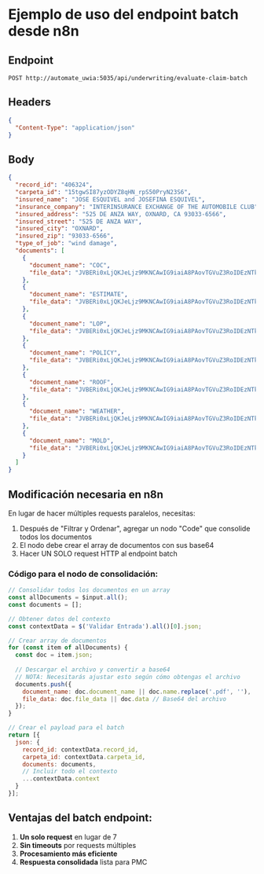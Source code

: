 # Ejemplo de uso del endpoint batch desde n8n

## Endpoint
```
POST http://automate_uwia:5035/api/underwriting/evaluate-claim-batch
```

## Headers
```json
{
  "Content-Type": "application/json"
}
```

## Body
```json
{
  "record_id": "406324",
  "carpeta_id": "15tgwSI87yzODYZ8qHN_rpS50PryN23S6",
  "insured_name": "JOSE ESQUIVEL and JOSEFINA ESQUIVEL",
  "insurance_company": "INTERINSURANCE EXCHANGE OF THE AUTOMOBILE CLUB",
  "insured_address": "525 DE ANZA WAY, OXNARD, CA 93033-6566",
  "insured_street": "525 DE ANZA WAY",
  "insured_city": "OXNARD",
  "insured_zip": "93033-6566",
  "type_of_job": "wind damage",
  "documents": [
    {
      "document_name": "COC",
      "file_data": "JVBERi0xLjQKJeLjz9MKNCAwIG9iaiA8PAovTGVuZ3RoIDEzNTkKPj4K..."
    },
    {
      "document_name": "ESTIMATE",
      "file_data": "JVBERi0xLjQKJeLjz9MKNCAwIG9iaiA8PAovTGVuZ3RoIDEzNTkKPj4K..."
    },
    {
      "document_name": "LOP",
      "file_data": "JVBERi0xLjQKJeLjz9MKNCAwIG9iaiA8PAovTGVuZ3RoIDEzNTkKPj4K..."
    },
    {
      "document_name": "POLICY",
      "file_data": "JVBERi0xLjQKJeLjz9MKNCAwIG9iaiA8PAovTGVuZ3RoIDEzNTkKPj4K..."
    },
    {
      "document_name": "ROOF",
      "file_data": "JVBERi0xLjQKJeLjz9MKNCAwIG9iaiA8PAovTGVuZ3RoIDEzNTkKPj4K..."
    },
    {
      "document_name": "WEATHER",
      "file_data": "JVBERi0xLjQKJeLjz9MKNCAwIG9iaiA8PAovTGVuZ3RoIDEzNTkKPj4K..."
    },
    {
      "document_name": "MOLD",
      "file_data": "JVBERi0xLjQKJeLjz9MKNCAwIG9iaiA8PAovTGVuZ3RoIDEzNTkKPj4K..."
    }
  ]
}
```

## Modificación necesaria en n8n

En lugar de hacer múltiples requests paralelos, necesitas:

1. Después de "Filtrar y Ordenar", agregar un nodo "Code" que consolide todos los documentos
2. El nodo debe crear el array de documentos con sus base64
3. Hacer UN SOLO request HTTP al endpoint batch

### Código para el nodo de consolidación:
```javascript
// Consolidar todos los documentos en un array
const allDocuments = $input.all();
const documents = [];

// Obtener datos del contexto
const contextData = $('Validar Entrada').all()[0].json;

// Crear array de documentos
for (const item of allDocuments) {
  const doc = item.json;
  
  // Descargar el archivo y convertir a base64
  // NOTA: Necesitarás ajustar esto según cómo obtengas el archivo
  documents.push({
    document_name: doc.document_name || doc.name.replace('.pdf', ''),
    file_data: doc.file_data || doc.data // Base64 del archivo
  });
}

// Crear el payload para el batch
return [{
  json: {
    record_id: contextData.record_id,
    carpeta_id: contextData.carpeta_id,
    documents: documents,
    // Incluir todo el contexto
    ...contextData.context
  }
}];
```

## Ventajas del batch endpoint:
1. **Un solo request** en lugar de 7
2. **Sin timeouts** por requests múltiples
3. **Procesamiento más eficiente**
4. **Respuesta consolidada** lista para PMC